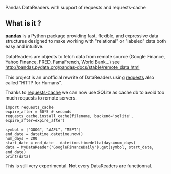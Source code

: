 Pandas DataReaders with support of requests and requests-cache

## What is it ?
[**pandas**](http://pandas.pydata.org/) is a Python package providing fast, flexible, and expressive data
structures designed to make working with "relational" or "labeled" data both
easy and intuitive.

DataReaders are objects to fetch data from remote source (Google Finance, Yahoo Finance, FRED, FamaFrench, World Bank...)
see http://pandas.pydata.org/pandas-docs/stable/remote_data.html

This project is an unofficial rewrite of DataReaders using [requests](http://www.python-requests.org/) also called "HTTP for Humans".

Thanks to [requests-cache](https://readthedocs.org/projects/requests-cache/) we can now use SQLite as cache db to avoid too much requests to remote servers.

    import requests_cache
    expire_after = 60*5 # seconds
    requests_cache.install_cache(filename, backend='sqlite', expire_after=expire_after)
    
    symbol = ["GOOG", "AAPL", "MSFT"]
    end_date = datetime.datetime.now()
    num_days = 200
    start_date = end_date - datetime.timedelta(days=num_days)
    data = MyDataReader("GoogleFinanceDaily").get(symbol, start_date, end_date)
    print(data)

This is still very experimental. Not every DataReaders are functionnal.
